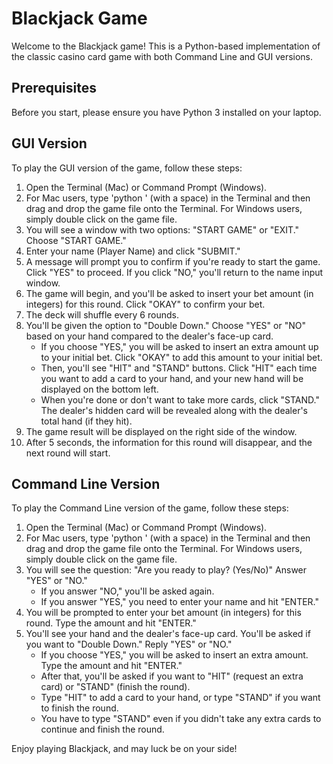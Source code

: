 # Blackjack Game

Welcome to the Blackjack game! This is a Python-based implementation of the classic casino card game with both Command Line and GUI versions.

## Prerequisites

Before you start, please ensure you have Python 3 installed on your laptop.

## GUI Version

To play the GUI version of the game, follow these steps:

1. Open the Terminal (Mac) or Command Prompt (Windows).
2. For Mac users, type 'python ' (with a space) in the Terminal and then drag and drop the game file onto the Terminal.
   For Windows users, simply double click on the game file.
3. You will see a window with two options: "START GAME" or "EXIT." Choose "START GAME."
4. Enter your name (Player Name) and click "SUBMIT."
5. A message will prompt you to confirm if you're ready to start the game. Click "YES" to proceed. If you click "NO," you'll return to the name input window.
6. The game will begin, and you'll be asked to insert your bet amount (in integers) for this round. Click "OKAY" to confirm your bet.
7. The deck will shuffle every 6 rounds.
8. You'll be given the option to "Double Down." Choose "YES" or "NO" based on your hand compared to the dealer's face-up card.
   - If you choose "YES," you will be asked to insert an extra amount up to your initial bet. Click "OKAY" to add this amount to your initial bet.
   - Then, you'll see "HIT" and "STAND" buttons. Click "HIT" each time you want to add a card to your hand, and your new hand will be displayed on the bottom left.
   - When you're done or don't want to take more cards, click "STAND." The dealer's hidden card will be revealed along with the dealer's total hand (if they hit).
9. The game result will be displayed on the right side of the window.
10. After 5 seconds, the information for this round will disappear, and the next round will start.

## Command Line Version

To play the Command Line version of the game, follow these steps:

1. Open the Terminal (Mac) or Command Prompt (Windows).
2. For Mac users, type 'python ' (with a space) in the Terminal and then drag and drop the game file onto the Terminal.
   For Windows users, simply double click on the game file.
3. You will see the question: "Are you ready to play? (Yes/No)" Answer "YES" or "NO."
   - If you answer "NO," you'll be asked again.
   - If you answer "YES," you need to enter your name and hit "ENTER."
4. You will be prompted to enter your bet amount (in integers) for this round. Type the amount and hit "ENTER."
5. You'll see your hand and the dealer's face-up card. You'll be asked if you want to "Double Down." Reply "YES" or "NO."
   - If you choose "YES," you will be asked to insert an extra amount. Type the amount and hit "ENTER."
   - After that, you'll be asked if you want to "HIT" (request an extra card) or "STAND" (finish the round).
   - Type "HIT" to add a card to your hand, or type "STAND" if you want to finish the round.
   - You have to type "STAND" even if you didn't take any extra cards to continue and finish the round.

Enjoy playing Blackjack, and may luck be on your side! 
